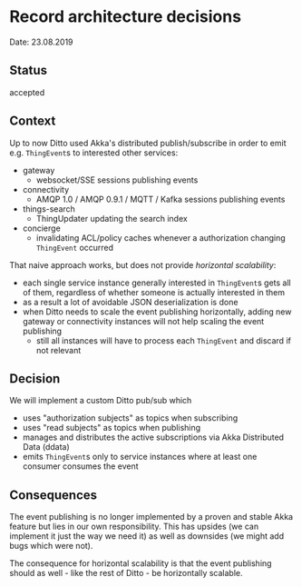 # Record architecture decisions

Date: 23.08.2019

## Status

accepted

## Context

Up to now Ditto used Akka's distributed publish/subscribe in order to emit e.g. `ThingEvent`s to interested other services:

* gateway
    * websocket/SSE sessions publishing events
* connectivity
    * AMQP 1.0 / AMQP 0.9.1 / MQTT / Kafka sessions publishing events
* things-search
    * ThingUpdater updating the search index
* concierge
    * invalidating ACL/policy caches whenever a authorization changing `ThingEvent` occurred

That naive approach works, but does not provide *horizontal scalability*:

* each single service instance generally interested in `ThingEvent`s gets all of them, regardless of whether someone is actually interested in them
* as a result a lot of avoidable JSON deserialization is done
* when Ditto needs to scale the event publishing horizontally, adding new gateway or connectivity instances will not help scaling the event publishing
    * still all instances will have to process each `ThingEvent` and discard if not relevant

## Decision

We will implement a custom Ditto pub/sub which

* uses "authorization subjects" as topics when subscribing
* uses "read subjects" as topics when publishing
* manages and distributes the active subscriptions via Akka Distributed Data (ddata)
* emits `ThingEvent`s only to service instances where at least one consumer consumes the event

## Consequences

The event publishing is no longer implemented by a proven and stable Akka feature but lies in our own
responsibility. This has upsides (we can implement it just the way we need it) as well as downsides 
(we might add bugs which were not).

The consequence for horizontal scalability is that the event publishing should as well - like the rest of Ditto - be 
horizontally scalable.